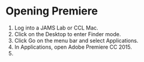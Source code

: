 # Opening Premiere

1. Log into a JAMS Lab or CCL Mac.
2. Click on the Desktop to enter Finder mode.
3. Click Go on the menu bar and select Applications.
4. In Applications, open Adobe Premiere CC 2015.
5. 

